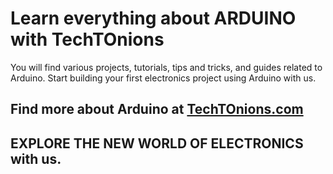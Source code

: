# Learn everything about ARDUINO with TechTOnions

You will find various projects, tutorials, tips and tricks, and guides related to Arduino. 
Start building your first electronics project using Arduino with us.


## Find more about Arduino at [TechTOnions.com](https://www.techtonions.com/arduino/)

## EXPLORE THE NEW WORLD OF ELECTRONICS with us.
